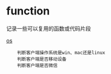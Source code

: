 # function

记录一些可以复用的函数或代码片段

[os](./lib/os.js)
```
	判断客户端操作系统是win、mac还是linux
	判断客户端是否移动设备
	判断客户端是否微信
```